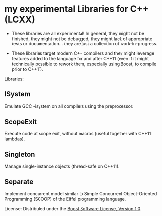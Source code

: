 # my experimental Libraries for C++ (LCXX)

* These libraries are all experimental! In general, they might not be finished, they might not be debugged, they might lack of appropriate tests or documentation... they are just a collection of work-in-progress.

* These libraries target modern C++ compilers and they might leverage features added to the language for and after C++11 (even if it might technically possible to rework them, especially using Boost, to compile prior to C++11).

Libraries:

## ISystem
Emulate GCC -isystem on all compilers using the preprocessor.

## ScopeExit
Execute code at scope exit, without macros (useful together with C++11 lambdas).

## Singleton
Manage single-instance objects (thread-safe on C++11).

## Separate
Implement concurrent model similar to Simple Concurrent Object-Oriented Programming (SCOOP) of the Eiffel programming language.

License:
Distributed under the [Boost Software License, Version 1.0](http://boost.org/LICENSE_1_0.txt).
